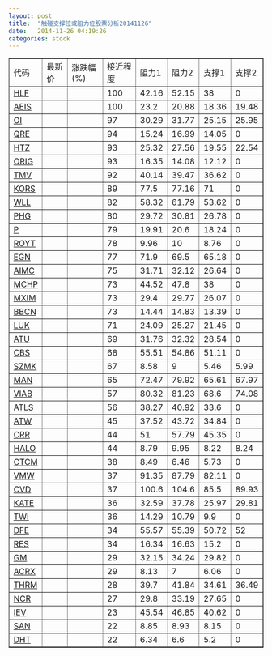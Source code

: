 ```yaml
---
layout: post
title:  "触碰支撑位或阻力位股票分析20141126"
date:   2014-11-26 04:19:26
categories: stock
---
```

<script type="text/javascript">
var stockList = []
stockList.push('gb_hlf');
stockList.push('gb_aeis');
stockList.push('gb_oi');
stockList.push('gb_qre');
stockList.push('gb_htz');
stockList.push('gb_orig');
stockList.push('gb_tmv');
stockList.push('gb_kors');
stockList.push('gb_wll');
stockList.push('gb_phg');
stockList.push('gb_p');
stockList.push('gb_royt');
stockList.push('gb_egn');
stockList.push('gb_aimc');
stockList.push('gb_mchp');
stockList.push('gb_mxim');
stockList.push('gb_bbcn');
stockList.push('gb_luk');
stockList.push('gb_atu');
stockList.push('gb_cbs');
stockList.push('gb_szmk');
stockList.push('gb_man');
stockList.push('gb_viab');
stockList.push('gb_atls');
stockList.push('gb_atw');
stockList.push('gb_crr');
stockList.push('gb_halo');
stockList.push('gb_ctcm');
stockList.push('gb_vmw');
stockList.push('gb_cvd');
stockList.push('gb_kate');
stockList.push('gb_twi');
stockList.push('gb_dfe');
stockList.push('gb_res');
stockList.push('gb_gm');
stockList.push('gb_acrx');
stockList.push('gb_thrm');
stockList.push('gb_ncr');
stockList.push('gb_iev');
stockList.push('gb_san');
stockList.push('gb_dht');
</script>
<table border="1">
 <tr>
 <td>代码</td>
 <td>最新价</td>
 <td>涨跌幅(%)</td>
 <td>接近程度</td>
 <td>阻力1</td>
 <td>阻力2</td>
 <td>支撑1</td>
 <td>支撑2</td>
</tr>
  <tr id="hlf" class="red">
  <td><a href="http://stock.finance.sina.com.cn/usstock/quotes/HLF.html" target="_blank">HLF</a></td><td></td><td></td><td>100</td><td>42.16</td><td>52.15</td><td>38</td><td>0</td></tr>
  <tr id="aeis" class="red">
  <td><a href="http://stock.finance.sina.com.cn/usstock/quotes/AEIS.html" target="_blank">AEIS</a></td><td></td><td></td><td>100</td><td>23.2</td><td>20.88</td><td>18.36</td><td>19.48</td></tr>
  <tr id="oi" class="green">
  <td><a href="http://stock.finance.sina.com.cn/usstock/quotes/OI.html" target="_blank">OI</a></td><td></td><td></td><td>97</td><td>30.29</td><td>31.77</td><td>25.15</td><td>25.95</td></tr>
  <tr id="qre" class="red">
  <td><a href="http://stock.finance.sina.com.cn/usstock/quotes/QRE.html" target="_blank">QRE</a></td><td></td><td></td><td>94</td><td>15.24</td><td>16.99</td><td>14.05</td><td>0</td></tr>
  <tr id="htz" class="red">
  <td><a href="http://stock.finance.sina.com.cn/usstock/quotes/HTZ.html" target="_blank">HTZ</a></td><td></td><td></td><td>93</td><td>25.32</td><td>27.56</td><td>19.55</td><td>22.54</td></tr>
  <tr id="orig" class="red">
  <td><a href="http://stock.finance.sina.com.cn/usstock/quotes/ORIG.html" target="_blank">ORIG</a></td><td></td><td></td><td>93</td><td>16.35</td><td>14.08</td><td>12.12</td><td>0</td></tr>
  <tr id="tmv" class="green">
  <td><a href="http://stock.finance.sina.com.cn/usstock/quotes/TMV.html" target="_blank">TMV</a></td><td></td><td></td><td>92</td><td>40.14</td><td>39.47</td><td>36.62</td><td>0</td></tr>
  <tr id="kors" class="red">
  <td><a href="http://stock.finance.sina.com.cn/usstock/quotes/KORS.html" target="_blank">KORS</a></td><td></td><td></td><td>89</td><td>77.5</td><td>77.16</td><td>71</td><td>0</td></tr>
  <tr id="wll" class="red">
  <td><a href="http://stock.finance.sina.com.cn/usstock/quotes/WLL.html" target="_blank">WLL</a></td><td></td><td></td><td>82</td><td>58.32</td><td>61.79</td><td>53.62</td><td>0</td></tr>
  <tr id="phg" class="red">
  <td><a href="http://stock.finance.sina.com.cn/usstock/quotes/PHG.html" target="_blank">PHG</a></td><td></td><td></td><td>80</td><td>29.72</td><td>30.81</td><td>26.78</td><td>0</td></tr>
  <tr id="p" class="green">
  <td><a href="http://stock.finance.sina.com.cn/usstock/quotes/P.html" target="_blank">P</a></td><td></td><td></td><td>79</td><td>19.91</td><td>20.6</td><td>18.24</td><td>0</td></tr>
  <tr id="royt" class="green">
  <td><a href="http://stock.finance.sina.com.cn/usstock/quotes/ROYT.html" target="_blank">ROYT</a></td><td></td><td></td><td>78</td><td>9.96</td><td>10</td><td>8.76</td><td>0</td></tr>
  <tr id="egn" class="red">
  <td><a href="http://stock.finance.sina.com.cn/usstock/quotes/EGN.html" target="_blank">EGN</a></td><td></td><td></td><td>77</td><td>71.9</td><td>69.5</td><td>65.18</td><td>0</td></tr>
  <tr id="aimc" class="red">
  <td><a href="http://stock.finance.sina.com.cn/usstock/quotes/AIMC.html" target="_blank">AIMC</a></td><td></td><td></td><td>75</td><td>31.71</td><td>32.12</td><td>26.64</td><td>0</td></tr>
  <tr id="mchp" class="red">
  <td><a href="http://stock.finance.sina.com.cn/usstock/quotes/MCHP.html" target="_blank">MCHP</a></td><td></td><td></td><td>73</td><td>44.52</td><td>47.8</td><td>38</td><td>0</td></tr>
  <tr id="mxim" class="red">
  <td><a href="http://stock.finance.sina.com.cn/usstock/quotes/MXIM.html" target="_blank">MXIM</a></td><td></td><td></td><td>73</td><td>29.4</td><td>29.77</td><td>26.07</td><td>0</td></tr>
  <tr id="bbcn" class="red">
  <td><a href="http://stock.finance.sina.com.cn/usstock/quotes/BBCN.html" target="_blank">BBCN</a></td><td></td><td></td><td>73</td><td>14.44</td><td>14.83</td><td>13.39</td><td>0</td></tr>
  <tr id="luk" class="red">
  <td><a href="http://stock.finance.sina.com.cn/usstock/quotes/LUK.html" target="_blank">LUK</a></td><td></td><td></td><td>71</td><td>24.09</td><td>25.27</td><td>21.45</td><td>0</td></tr>
  <tr id="atu" class="red">
  <td><a href="http://stock.finance.sina.com.cn/usstock/quotes/ATU.html" target="_blank">ATU</a></td><td></td><td></td><td>69</td><td>31.76</td><td>32.32</td><td>28.54</td><td>0</td></tr>
  <tr id="cbs" class="red">
  <td><a href="http://stock.finance.sina.com.cn/usstock/quotes/CBS.html" target="_blank">CBS</a></td><td></td><td></td><td>68</td><td>55.51</td><td>54.86</td><td>51.11</td><td>0</td></tr>
  <tr id="szmk" class="green">
  <td><a href="http://stock.finance.sina.com.cn/usstock/quotes/SZMK.html" target="_blank">SZMK</a></td><td></td><td></td><td>67</td><td>8.58</td><td>9</td><td>5.46</td><td>5.99</td></tr>
  <tr id="man" class="green">
  <td><a href="http://stock.finance.sina.com.cn/usstock/quotes/MAN.html" target="_blank">MAN</a></td><td></td><td></td><td>65</td><td>72.47</td><td>79.92</td><td>65.61</td><td>67.97</td></tr>
  <tr id="viab" class="green">
  <td><a href="http://stock.finance.sina.com.cn/usstock/quotes/VIAB.html" target="_blank">VIAB</a></td><td></td><td></td><td>57</td><td>80.32</td><td>81.23</td><td>68.6</td><td>74.08</td></tr>
  <tr id="atls" class="red">
  <td><a href="http://stock.finance.sina.com.cn/usstock/quotes/ATLS.html" target="_blank">ATLS</a></td><td></td><td></td><td>56</td><td>38.27</td><td>40.92</td><td>33.6</td><td>0</td></tr>
  <tr id="atw" class="red">
  <td><a href="http://stock.finance.sina.com.cn/usstock/quotes/ATW.html" target="_blank">ATW</a></td><td></td><td></td><td>45</td><td>37.52</td><td>43.72</td><td>34.84</td><td>0</td></tr>
  <tr id="crr" class="red">
  <td><a href="http://stock.finance.sina.com.cn/usstock/quotes/CRR.html" target="_blank">CRR</a></td><td></td><td></td><td>44</td><td>51</td><td>57.79</td><td>45.35</td><td>0</td></tr>
  <tr id="halo" class="red">
  <td><a href="http://stock.finance.sina.com.cn/usstock/quotes/HALO.html" target="_blank">HALO</a></td><td></td><td></td><td>44</td><td>8.79</td><td>9.95</td><td>8.22</td><td>8.24</td></tr>
  <tr id="ctcm" class="red">
  <td><a href="http://stock.finance.sina.com.cn/usstock/quotes/CTCM.html" target="_blank">CTCM</a></td><td></td><td></td><td>38</td><td>8.49</td><td>6.46</td><td>5.73</td><td>0</td></tr>
  <tr id="vmw" class="red">
  <td><a href="http://stock.finance.sina.com.cn/usstock/quotes/VMW.html" target="_blank">VMW</a></td><td></td><td></td><td>37</td><td>91.35</td><td>87.79</td><td>82.11</td><td>0</td></tr>
  <tr id="cvd" class="green">
  <td><a href="http://stock.finance.sina.com.cn/usstock/quotes/CVD.html" target="_blank">CVD</a></td><td></td><td></td><td>37</td><td>100.6</td><td>104.6</td><td>85.5</td><td>89.93</td></tr>
  <tr id="kate" class="red">
  <td><a href="http://stock.finance.sina.com.cn/usstock/quotes/KATE.html" target="_blank">KATE</a></td><td></td><td></td><td>36</td><td>32.59</td><td>37.78</td><td>25.97</td><td>29.81</td></tr>
  <tr id="twi" class="red">
  <td><a href="http://stock.finance.sina.com.cn/usstock/quotes/TWI.html" target="_blank">TWI</a></td><td></td><td></td><td>36</td><td>14.29</td><td>10.79</td><td>9.9</td><td>0</td></tr>
  <tr id="dfe" class="green">
  <td><a href="http://stock.finance.sina.com.cn/usstock/quotes/DFE.html" target="_blank">DFE</a></td><td></td><td></td><td>34</td><td>55.57</td><td>55.39</td><td>50.72</td><td>52</td></tr>
  <tr id="res" class="red">
  <td><a href="http://stock.finance.sina.com.cn/usstock/quotes/RES.html" target="_blank">RES</a></td><td></td><td></td><td>34</td><td>16.34</td><td>16.63</td><td>15.2</td><td>0</td></tr>
  <tr id="gm" class="green">
  <td><a href="http://stock.finance.sina.com.cn/usstock/quotes/GM.html" target="_blank">GM</a></td><td></td><td></td><td>29</td><td>32.15</td><td>34.24</td><td>29.82</td><td>0</td></tr>
  <tr id="acrx" class="red">
  <td><a href="http://stock.finance.sina.com.cn/usstock/quotes/ACRX.html" target="_blank">ACRX</a></td><td></td><td></td><td>29</td><td>8.13</td><td>7</td><td>6.06</td><td>0</td></tr>
  <tr id="thrm" class="red">
  <td><a href="http://stock.finance.sina.com.cn/usstock/quotes/THRM.html" target="_blank">THRM</a></td><td></td><td></td><td>28</td><td>39.7</td><td>41.84</td><td>34.61</td><td>36.49</td></tr>
  <tr id="ncr" class="green">
  <td><a href="http://stock.finance.sina.com.cn/usstock/quotes/NCR.html" target="_blank">NCR</a></td><td></td><td></td><td>27</td><td>29.8</td><td>33.19</td><td>27.65</td><td>0</td></tr>
  <tr id="iev" class="red">
  <td><a href="http://stock.finance.sina.com.cn/usstock/quotes/IEV.html" target="_blank">IEV</a></td><td></td><td></td><td>23</td><td>45.54</td><td>46.85</td><td>40.62</td><td>0</td></tr>
  <tr id="san" class="green">
  <td><a href="http://stock.finance.sina.com.cn/usstock/quotes/SAN.html" target="_blank">SAN</a></td><td></td><td></td><td>22</td><td>8.85</td><td>8.93</td><td>8.15</td><td>0</td></tr>
  <tr id="dht" class="red">
  <td><a href="http://stock.finance.sina.com.cn/usstock/quotes/DHT.html" target="_blank">DHT</a></td><td></td><td></td><td>22</td><td>6.34</td><td>6.6</td><td>5.2</td><td>0</td></tr>
</table>
